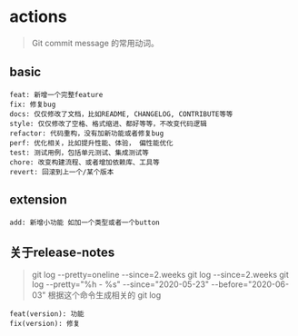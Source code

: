 # actions
> Git commit message 的常用动词。

## basic
~~~
feat: 新增一个完整feature
fix: 修复bug
docs: 仅仅修改了文档，比如README, CHANGELOG, CONTRIBUTE等等
style: 仅仅修改了空格、格式缩进、都好等等，不改变代码逻辑
refactor: 代码重构，没有加新功能或者修复bug
perf: 优化相关，比如提升性能、体验， 偏性能优化
test: 测试用例，包括单元测试、集成测试等
chore: 改变构建流程、或者增加依赖库、工具等
revert: 回滚到上一个/某个版本
~~~

## extension
~~~
add: 新增小功能 如加一个类型或者一个button
~~~

## 关于release-notes
> git log --pretty=oneline --since=2.weeks
> git log --since=2.weeks
> git log --pretty="%h - %s" --since="2020-05-23" --before="2020-06-03"
> 根据这个命令生成相关的 git log

~~~
feat(version): 功能
fix(version): 修复
~~~
